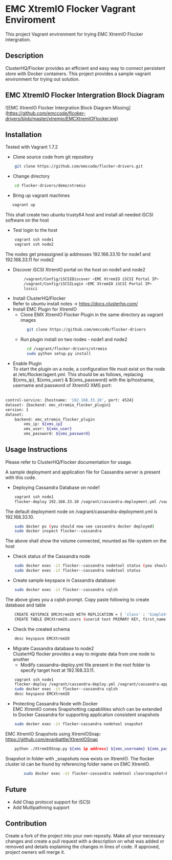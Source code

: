 EMC XtremIO Flocker Vagrant Enviroment
======================
This project Vagrant environment for trying EMC XtremIO Flocker intergration.

## Description
ClusterHQ/Flocker provides an efficient and easy way to connect persistent store with Docker containers. This project provides a sample vagrant environment for trying out solution.
## EMC XtremIO Flocker Intergration Block Diagram
![EMC XtremIO Flocker Intergration Block Diagram Missing]
(https://github.com/emccode/flcoker-drivers/blob/master/xtremio/EMCXtremIOFlocker.jpg)
## Installation
Tested with Vagrant 1.7.2
- Clone source code from git repository
```bash
    git clone https://github.com/emccode/flocker-drivers.git
```
- Change directory
```bash
    cd flocker-drivers/demo/xtremio
```
- Bring up vagrant machines
```bash
   vagrant up
```
This shall create two ubuntu trusty64 host and install all needed iSCSI software on the host
- Test login to the host<br>
```bash
    vagrant ssh node1
    vagrant ssh node2
```
The nodes get preassigned ip addresses 192.168.33.10 for node1 and 192.168.33.11 for node2
- Discover iSCSI XtremIO portal on the host on node1 and node2
```bash
        /vagrant/Config/iSCSIDiscover <EMC XtremIO iSCSI Portal IP>
        /vagrant/Config/iSCSILogin <EMC XtremIO iSCSI Portal IP>
        lsssci
```
- Install ClusterHQ/Flocker<br>
 Refer to ubuntu install notes -> https://docs.clusterhq.com/
- Install EMC Plugin for XtremIO
    * Clone EMX XtremIO Flocker Plugin in the same directory as vagrant images
  ```bash
        git clone https://github.com/emccode/flocker-drivers
  ```
    * Run plugin install on two nodes - node1 and node2
  ```bash
        cd /vagrant/flocker-drivers/xtremio
        sudo python setup.py install
  ```
- Enable Plugin<br>
    To start the plugin on a node, a configuration file must exist on the node at /etc/flocker/agent.yml. This should be     as follows, replacing ${xms_ip}, ${xms_user} & ${xms_password} with the ip/hostname, username and password of XtremIO XMS port:<br><br>
```bash
control-service: {hostname: '192.168.33.10', port: 4524}
dataset: {backend: emc_xtremio_flocker_plugin}
version: 1
dataset:
    backend: emc_xtremio_flocker_plugin
        xms_ip: ${xms_ip}
        xms_user: ${xms_user}
        xms_password: ${xms_password}
```
## Usage Instructions
Please refer to ClusterHQ/Flocker documentation for usage. <br>

A sample deployment and application file for Cassandra server is present with this code.<br>
- Deploying Cassandra Database on node1
```bash
    vagrant ssh node1
    flocker-deploy 192.168.33.10 /vagrant/cassandra-deployment.yml /vagrant/cassandra-application.yml
```
The default deployment node on /vagrant/cassandra-deployment.yml is 192.168.33.10.
```bash
    sudo docker ps (you should now see cassandra docker deployed)
    sudo docker inspect flocker--cassandra
```
The above shall show the volume connected, mounted as file-system on the host
- Check status of the Cassandra node
```bash
    sudo docker exec -it flocker--cassandra nodetool status (you should get output as below)
    sudo docker exec -it flocker--cassandra nodetool status
```
- Create sample keyspace in Cassandra database:
```bash
    sudo docker exec -it flocker--cassandra cqlsh
```

The above gives you a cqlsh prompt. Copy paste following to create database and table

```bash
    CREATE KEYSPACE EMCXtremIO WITH REPLICATION = { 'class' : 'SimpleStrategy', 'replication_factor' : 0};
    CREATE TABLE EMCXtremIO.users (userid text PRIMARY KEY, first_name text);
```
- Check the created schema
```bash
    desc keyspace EMCXtremIO
```
- Migrate Cassandra database to node2<br>
  ClusterHQ flocker provides a way to migrate data from one node to another
    * Modify cassandra-deploy.yml file present in the root folder to specify target host at 192.168.33.11.
```bash
    vagrant ssh node1
    flocker-deploy /vagrant/cassandra-deploy.yml /vagrant/cassandra-application.yml
    sudo docker exec -it flocker--cassandra cqlsh
    desc keyspace EMCXtremIO
```
- Protecting Cassandra Node with Docker<br>
  EMC XtremIO comes Snapshotting capabilities which can be extended to Docker Cassandra for supporting application consistent snapshots
```bash
    sudo docker exec -it flocker-cassandra nodetool snapshot
```
EMC XtremIO Snapshots using XtremIOSnap: https://github.com/evanbattle/XtremIOSnap

```bash
    python ./XtremIOSnap.py ${xms ip address} ${xms_username} ${xms_password} --f --snap=${flocker cluster id}
```
Snapshot in folder with _snapshots now exists on XtremIO. The flocker cluster id can be found by referencing folder name on EMC XtremIO.
```bash
        sudo docker exec -it flocker-cassandra nodetool clearsnapshot<br>
```
## Future
- Add Chap protocol support for iSCSI
- Add Multipathning support

## Contribution
Create a fork of the project into your own reposity. Make all your necessary changes and create a pull request with a description on what was added or removed and details explaining the changes in lines of code. If approved, project owners will merge it.
